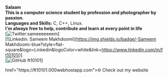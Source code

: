 **Salaam** <br>
**This is a computer science student by profession and photographer by passion.** <br>
**Languages and Skills:** C, C++, Linux.  <br>
**I'm always free to help, contribute and learn at every point in life** <br>
[![Twitter:sameeeeeeem](https://twitter.com/sameeeeeeem)] <br>
[![Linkedin: Sameem Makhdoomi](https://img.shields.io/badge/-Sameem Makhdoomi-blue?style=flat-square&logo=Linkedin&logoColor=white&link=https://www.linkedin.com/in/ft10101/)] <br>
[![GitHub ft10101](https://github.com/ft10101)] <br>
<p><a>href="https://ft10101.000webhostapp.com">🌐 Check out my website</a></p> <br>
